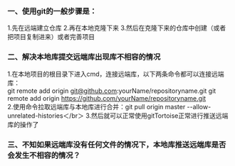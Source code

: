 ### 一、使用git的一般步骤是：

1.先在远端建立仓库  2.再在本地克隆下来   3.然后在克隆下来的仓库中创建（或者把项目复制进来）或者完善项目

### 二、解决本地库提交远端库出现库不相容的情况

1.在本地项目的根目录下进入cmd，连接远端库，以下两条命令都可以连接远端库：  
git remote add origin git@github.com:yourName/repositoryname.git
git remote add origin https://github.com/yourName/repositoryname.git  
2.使用命令拉取远端库与本地库进行合并：git pull origin master --allow-unrelated-histories＜/br＞
3.然后就可以正常使用gitTortoise正常进行推送远端库的操作了  

### 三、不知如果远端库没有任何文件的情况下，本地库推送远端库是否会发生不相容的情况？
